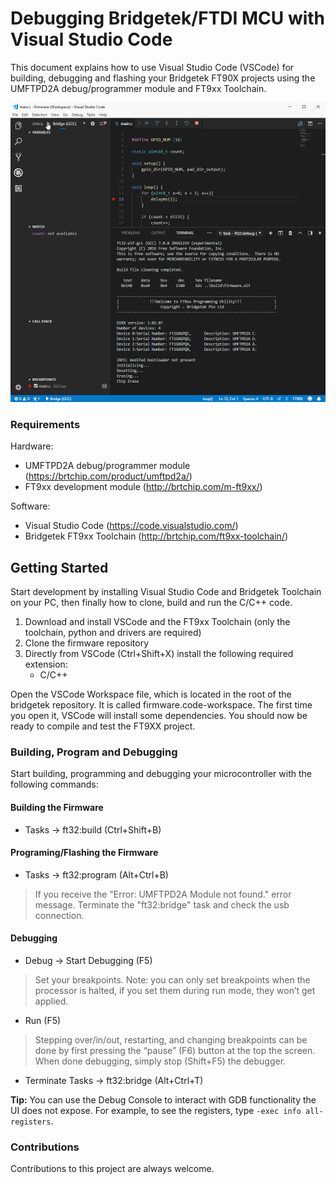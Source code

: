 <!--
Microcontrollers: FT900Q, FT900L,FT901Q, FT901L, FT902Q, FT902L, FT903Q, FT903L, FT905Q, FT905L, FT906Q, FT906L, FT907Q, FT907L, FT908Q, FT908L
Development Modules: MM900EVxA, MM900EV-LITE, MM930Mini, MM930Lite, MM932LC
Debugger/programmer: UMFTPD2A
-->

# Debugging Bridgetek/FTDI MCU with Visual Studio Code

This document explains how to use Visual Studio Code (VSCode) for building, debugging and flashing your Bridgetek FT90X projects using the UMFTPD2A debug/programmer module and FT9xx Toolchain.

![Image of Debugging](https://github.com/microcompiler/bridgetek/blob/master/images/vscode-debug.gif)

### Requirements
Hardware:
* UMFTPD2A debug/programmer module (https://brtchip.com/product/umftpd2a/)
* FT9xx development module (http://brtchip.com/m-ft9xx/)

Software:
* Visual Studio Code (https://code.visualstudio.com/)
* Bridgetek FT9xx Toolchain (http://brtchip.com/ft9xx-toolchain/)

## Getting Started
Start development by installing Visual Studio Code and Bridgetek Toolchain on your PC, then finally how to clone, build and run the C/C++ code.
1. Download and install VSCode and the FT9xx Toolchain (only the toolchain, python and drivers are required)
1. Clone the firmware repository
1. Directly from VSCode (Ctrl+Shift+X) install the following required extension:
   * C/C++

Open the VSCode Workspace file, which is located in the root of the bridgetek repository. It is called firmware.code-workspace. The first time you open it, VSCode will install some dependencies. You should now be ready to compile and test the FT9XX project.

### Building, Program and Debugging
Start building, programming and debugging your microcontroller with the following commands:

#### Building the Firmware
* Tasks -> ft32:build (Ctrl+Shift+B)

#### Programing/Flashing the Firmware
* Tasks -> ft32:program (Alt+Ctrl+B)
 > If you receive the "Error: UMFTPD2A Module not found." error message.  Terminate the "ft32:bridge" task and check the usb connection.

#### Debugging
* Debug -> Start Debugging (F5)
 > Set your breakpoints. Note: you can only set breakpoints when the processor is halted, if you set them during run mode, they won’t get applied.
* Run (F5)
 > Stepping over/in/out, restarting, and changing breakpoints can be done by first pressing the “pause” (F6) button at the top the screen. When done debugging, simply stop (Shift+F5) the debugger.
* Terminate Tasks -> ft32:bridge (Alt+Ctrl+T)

<span class="tips">**Tip:** You can use the Debug Console to interact with GDB functionality the UI does not expose. For example, to see the registers, type `-exec info all-registers`.</span>

### Contributions
Contributions to this project are always welcome.